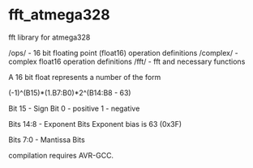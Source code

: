 # fft_atmega328
fft library for atmega328

/ops/ - 16 bit floating point (float16) operation definitions
/complex/ - complex float16 operation definitions
/fft/ - fft and necessary functions

A 16 bit float represents a number of the form

(-1)^(B15)*(1.B7:B0)*2^(B14:B8 - 63)

Bit 15 - Sign Bit
  0 - positive
  1 - negative

Bits 14:8 - Exponent Bits
  Exponent bias is 63 (0x3F)

Bits 7:0 - Mantissa Bits

compilation requires AVR-GCC.
